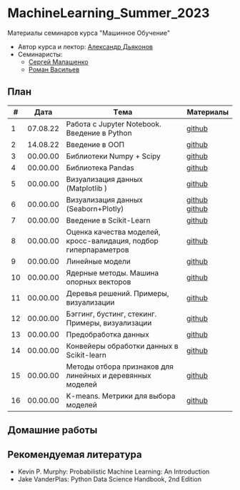 # MachineLearning_Summer_2023
Материалы семинаров курса "Машинное Обучение"

* Автор курса и лектор: [Александр Дьяконов](https://github.com/Dyakonov)
* Семинаристы:
  * [Сергей Малашенко](https://github.com/SergeyMalashenko)
  * [Роман Васильев](https://github.com/RAVasiliev)
 
## План

|#  |Дата       |Tема                                                                |Материалы                                                                                           |
|---|-----------|--------------------------------------------------------------------|----------------------------------------------------------------------------------------------------|
|1  | 07.08.22  | Работа с Jupyter Notebook. Введение в Python                       |[github](/seminars/01/01_python_intro.ipynb)                                                        |
|2  | 14.08.22  | Введение в ООП                                                     |[github](/seminars/02/sem02_OOP_v4.ipynb   )                                                        |
|3  | 00.00.00  | Библиотеки Numpy + Scipy                                           |[github](/seminars/03/seminar_3_Numpy.ipynb)                                                        |
|4  | 00.00.00  | Библиотека Pandas                                                  |[github](/seminars/04/seminar_4_Pandas.ipynb)                                                       |
|5  | 00.00.00  | Визуализация данных (Matplotlib    )                               |[github](/seminars/05/seminar_5_Matplotlib.ipynb)                                                   |
|6  | 00.00.00  | Визуализация данных (Seaborn+Plotly)                               |[github](/seminars/06/seminar_6_Seaborn.ipynb) [github](/seminars/06/seminar_6_Plotly.ipynb)        |
|7  | 00.00.00  | Введение в Scikit-Learn                                            |[github](/seminars/07/seminar_7.ipynb)                                                              |
|8  | 00.00.00  | Оценка качества моделей, кросс-валидация, подбор гиперпараметров   |[github](/seminars/08/seminar_8.ipynb)                                                              |
|9  | 00.00.00  | Линейные модели                                                    |[github](/seminars/09/seminar_9.ipynb)                                                              |
|10 | 00.00.00  | Ядерные методы. Машина опорных векторов                            |[github](/seminars/10/seminar_10.ipynb)                                                             |
|11 | 00.00.00  | Деревья решений. Примеры, визуализации                             |[github](/seminars/11/seminar_11.ipynb)                                                             |
|12 | 00.00.00  | Бэггинг, бустинг, стекинг. Примеры, визуализации                   |[github](/seminars/12/seminar_12.ipynb)                                                             |
|13 | 00.00.00  | Предобработка данных                                               |[github](/seminars/13/seminar_13.ipynb)                                                             |
|14 | 00.00.00  | Конвейеры обработки данных в Scikit-learn                          |[github](/seminars/14/seminar_14.ipynb)                                                             |
|15 | 00.00.00  | Методы отбора признаков для линейных и деревянных моделей          |[github](/seminars/15/seminar_15.ipynb)                                                             |
|16 | 00.00.00  | K-means. Метрики для выбора моделей                                |[github](/seminars/16/seminar_16.ipynb)                                                             |

## Домашние работы

## Рекомендуемая литература
* Kevin P. Murphy: Probabilistic Machine Learning: An Introduction
* Jake VanderPlas: Python Data Science Handbook, 2nd Edition
